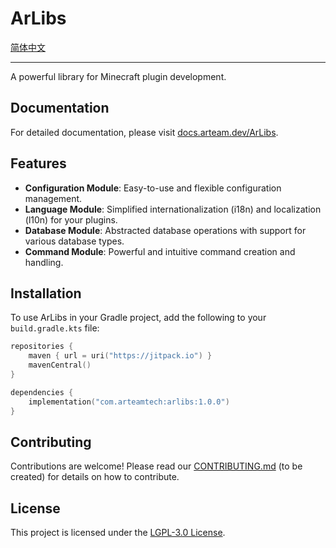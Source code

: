 # ArLibs

[简体中文](README_CN.md) 

---

A powerful library for Minecraft plugin development.

## Documentation

For detailed documentation, please visit [docs.arteam.dev/ArLibs](https://docs.arteam.dev/ArLibs).

## Features

*   **Configuration Module**: Easy-to-use and flexible configuration management.
*   **Language Module**: Simplified internationalization (i18n) and localization (l10n) for your plugins.
*   **Database Module**: Abstracted database operations with support for various database types.
*   **Command Module**: Powerful and intuitive command creation and handling.

## Installation

To use ArLibs in your Gradle project, add the following to your `build.gradle.kts` file:

```kotlin
repositories {
    maven { url = uri("https://jitpack.io") }
    mavenCentral()
}

dependencies {
    implementation("com.arteamtech:arlibs:1.0.0")
}
```

## Contributing

Contributions are welcome! Please read our [CONTRIBUTING.md](CONTRIBUTING.md) (to be created) for details on how to contribute.

## License

This project is licensed under the [LGPL-3.0 License](LICENSE).
